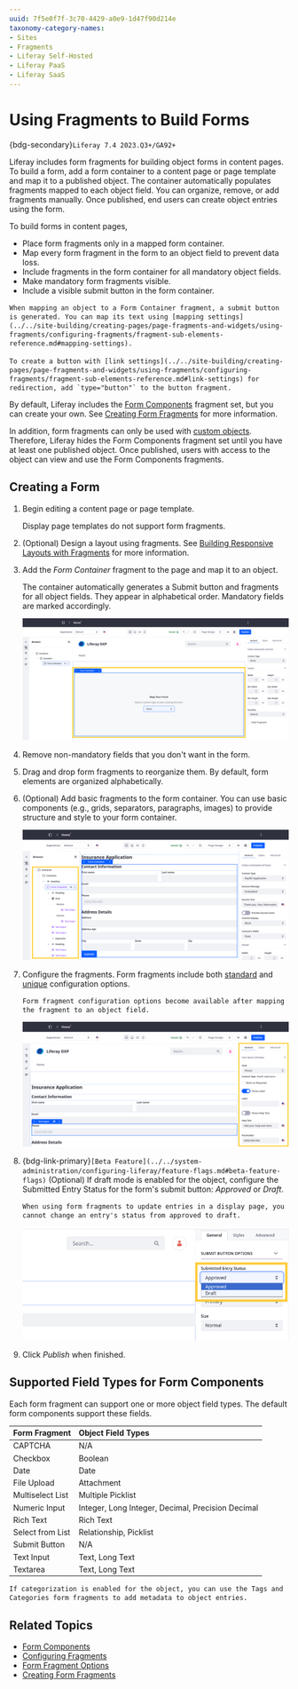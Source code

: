 ```yaml
---
uuid: 7f5e0f7f-3c70-4429-a0e9-1d47f90d214e
taxonomy-category-names:
- Sites
- Fragments
- Liferay Self-Hosted
- Liferay PaaS
- Liferay SaaS
---
```

# Using Fragments to Build Forms

{bdg-secondary}`Liferay 7.4 2023.Q3+/GA92+`

Liferay includes form fragments for building object forms in content pages. To build a form, add a form container to a content page or page template and map it to a published object. The container automatically populates fragments mapped to each object field. You can organize, remove, or add fragments manually. Once published, end users can create object entries using the form.

To build forms in content pages,

* Place form fragments only in a mapped form container.
* Map every form fragment in the form to an object field to prevent data loss.
* Include fragments in the form container for all mandatory object fields.
* Make mandatory form fragments visible.
* Include a visible submit button in the form container.

```{note}
When mapping an object to a Form Container fragment, a submit button is generated. You can map its text using [mapping settings](../../site-building/creating-pages/page-fragments-and-widgets/using-fragments/configuring-fragments/fragment-sub-elements-reference.md#mapping-settings).

To create a button with [link settings](../../site-building/creating-pages/page-fragments-and-widgets/using-fragments/configuring-fragments/fragment-sub-elements-reference.md#link-settings) for redirection, add `type="button"` to the button fragment.
```

By default, Liferay includes the [Form Components](../../site-building/creating-pages/page-fragments-and-widgets/using-fragments/default-fragments-reference.md#form-components) fragment set, but you can create your own. See [Creating Form Fragments](../../site-building/developer-guide/developing-page-fragments/creating-form-fragments.md) for more information.

In addition, form fragments can only be used with [custom objects](../objects/creating-and-managing-objects/creating-objects.md). Therefore, Liferay hides the Form Components fragment set until you have at least one published object. Once published, users with access to the object can view and use the Form Components fragments.

## Creating a Form

1. Begin editing a content page or page template.

   Display page templates do not support form fragments.

1. (Optional) Design a layout using fragments. See [Building Responsive Layouts with Fragments](../../site-building/optimizing-sites/building-a-responsive-site/building-responsive-layouts-with-the-grid-fragment.md) for more information.

1. Add the *Form Container* fragment to the page and map it to an object.

   The container automatically generates a Submit button and fragments for all object fields. They appear in alphabetical order. Mandatory fields are marked accordingly.

   ![Add the form container and map it to an object.](./using-fragments-to-build-forms/images/01.png)

1. Remove non-mandatory fields that you don't want in the form.

1. Drag and drop form fragments to reorganize them. By default, form elements are organized alphabetically.

1. (Optional) Add basic fragments to the form container. You can use basic components (e.g., grids, separators, paragraphs, images) to provide structure and style to your form container.

   ![Add basic fragments to the form container and reorganize your page elements to create the desired structure.](./using-fragments-to-build-forms/images/02.png)

1. Configure the fragments. Form fragments include both [standard](../../site-building/creating-pages/page-fragments-and-widgets/using-fragments/configuring-fragments.md) and [unique](../../site-building/creating-pages/page-fragments-and-widgets/using-fragments/configuring-fragments/general-settings-reference.md#form-fragment-options) configuration options.

   ```{note}
   Form fragment configuration options become available after mapping the fragment to an object field.
   ```

   ![Configure the form fragments.](./using-fragments-to-build-forms/images/03.png)

1. {bdg-link-primary}`[Beta Feature](../../system-administration/configuring-liferay/feature-flags.md#beta-feature-flags)` (Optional) If draft mode is enabled for the object, configure the Submitted Entry Status for the form's submit button: *Approved* or *Draft*.

   ```{important}
   When using form fragments to update entries in a display page, you cannot change an entry's status from approved to draft.
   ```

   ![Configure the Submitted Entry Status for the form's submit button.](./using-fragments-to-build-forms/images/04.png)

1. Click *Publish* when finished.

## Supported Field Types for Form Components

Each form fragment can support one or more object field types. The default form components support these fields.

| Form Fragment    | Object Field Types                                |
|:-----------------|:--------------------------------------------------|
| CAPTCHA          | N/A                                               |
| Checkbox         | Boolean                                           |
| Date             | Date                                              |
| File Upload      | Attachment                                        |
| Multiselect List | Multiple Picklist                                 |
| Numeric Input    | Integer, Long Integer, Decimal, Precision Decimal |
| Rich Text        | Rich Text                                         |
| Select from List | Relationship, Picklist                            |
| Submit Button    | N/A                                               |
| Text Input       | Text, Long Text                                   |
| Textarea         | Text, Long Text                                   |

```{tip}
If categorization is enabled for the object, you can use the Tags and Categories form fragments to add metadata to object entries.
```

## Related Topics

* [Form Components](../../site-building/creating-pages/page-fragments-and-widgets/using-fragments/default-fragments-reference.md#form-components)
* [Configuring Fragments](../../site-building/creating-pages/page-fragments-and-widgets/using-fragments/configuring-fragments.md)
* [Form Fragment Options](../../site-building/creating-pages/page-fragments-and-widgets/using-fragments/configuring-fragments/general-settings-reference.md#form-fragment-options)
* [Creating Form Fragments](../../site-building/developer-guide/developing-page-fragments/creating-form-fragments.md)
